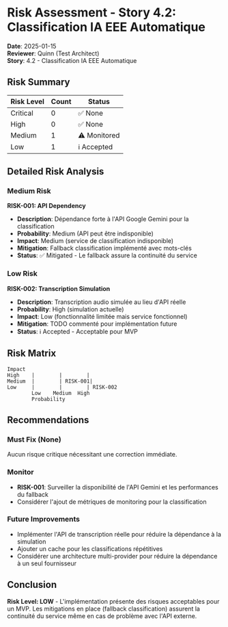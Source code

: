 # Risk Assessment - Story 4.2: Classification IA EEE Automatique

**Date**: 2025-01-15  
**Reviewer**: Quinn (Test Architect)  
**Story**: 4.2 - Classification IA EEE Automatique

## Risk Summary

| Risk Level | Count | Status |
|------------|-------|--------|
| Critical | 0 | ✅ None |
| High | 0 | ✅ None |
| Medium | 1 | ⚠️ Monitored |
| Low | 1 | ℹ️ Accepted |

## Detailed Risk Analysis

### Medium Risk

**RISK-001: API Dependency**
- **Description**: Dépendance forte à l'API Google Gemini pour la classification
- **Probability**: Medium (API peut être indisponible)
- **Impact**: Medium (service de classification indisponible)
- **Mitigation**: Fallback classification implémenté avec mots-clés
- **Status**: ✅ Mitigated - Le fallback assure la continuité du service

### Low Risk

**RISK-002: Transcription Simulation**
- **Description**: Transcription audio simulée au lieu d'API réelle
- **Probability**: High (simulation actuelle)
- **Impact**: Low (fonctionnalité limitée mais service fonctionnel)
- **Mitigation**: TODO commenté pour implémentation future
- **Status**: ℹ️ Accepted - Acceptable pour MVP

## Risk Matrix

```
Impact
High    |        |        |
Medium  |        | RISK-001|
Low     |        |        | RISK-002
        Low    Medium  High
        Probability
```

## Recommendations

### Must Fix (None)
Aucun risque critique nécessitant une correction immédiate.

### Monitor
- **RISK-001**: Surveiller la disponibilité de l'API Gemini et les performances du fallback
- Considérer l'ajout de métriques de monitoring pour la classification

### Future Improvements
- Implémenter l'API de transcription réelle pour réduire la dépendance à la simulation
- Ajouter un cache pour les classifications répétitives
- Considérer une architecture multi-provider pour réduire la dépendance à un seul fournisseur

## Conclusion

**Risk Level: LOW** - L'implémentation présente des risques acceptables pour un MVP. Les mitigations en place (fallback classification) assurent la continuité du service même en cas de problème avec l'API externe.
